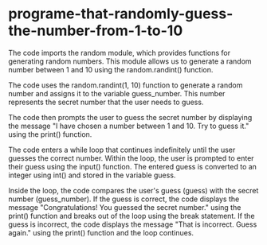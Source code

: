 # programe-that-randomly-guess-the-number-from-1-to-10

The code imports the random module, which provides functions for generating random numbers. This module allows us to generate a random number between 1 and 10 using the random.randint() function.

The code uses the random.randint(1, 10) function to generate a random number and assigns it to the variable guess_number. This number represents the secret number that the user needs to guess.

The code then prompts the user to guess the secret number by displaying the message "I have chosen a number between 1 and 10. Try to guess it." using the print() function.

The code enters a while loop that continues indefinitely until the user guesses the correct number. Within the loop, the user is prompted to enter their guess using the input() function. The entered guess is converted to an integer using int() and stored in the variable guess.

Inside the loop, the code compares the user's guess (guess) with the secret number (guess_number). If the guess is correct, the code displays the message "Congratulations! You guessed the secret number." using the print() function and breaks out of the loop using the break statement. If the guess is incorrect, the code displays the message "That is incorrect. Guess again." using the print() function and the loop continues.
